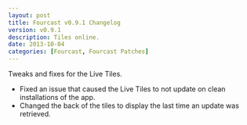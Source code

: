 ```yaml
---
layout: post
title: Fourcast v0.9.1 Changelog
version: v0.9.1
description: Tiles online.
date: 2013-10-04
categories: [Fourcast, Fourcast Patches]
---
```


Tweaks and fixes for the Live Tiles.

* Fixed an issue that caused the Live Tiles to not update on clean installations of the app.
* Changed the back of the tiles to display the last time an update was retrieved.